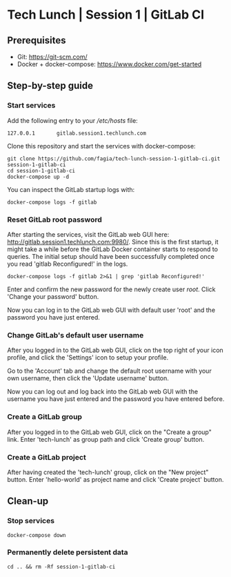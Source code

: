 # Tech Lunch | Session 1 | GitLab CI

## Prerequisites

- Git: https://git-scm.com/
- Docker + docker-compose: https://www.docker.com/get-started

## Step-by-step guide

### Start services

Add the following entry to your */etc/hosts* file:

    127.0.0.1       gitlab.session1.techlunch.com

Clone this repository and start the services with docker-compose:

    git clone https://github.com/fagia/tech-lunch-session-1-gitlab-ci.git session-1-gitlab-ci
    cd session-1-gitlab-ci
    docker-compose up -d

You can inspect the GitLab startup logs with:

    docker-compose logs -f gitlab

### Reset GitLab root password

After starting the services, visit the GitLab web GUI here: http://gitlab.session1.techlunch.com:9980/. Since this is the first startup, it might take a while before the GitLab Docker container starts to respond to queries. The initial setup should have been successfully completed once you read 'gitlab Reconfigured!' in the logs.

    docker-compose logs -f gitlab 2>&1 | grep 'gitlab Reconfigured!'

Enter and confirm the new password for the newly create user *root*. Click 'Change your password' button.

Now you can log in to the GitLab web GUI with default user 'root' and the password you have just entered.

### Change GitLab's default user username

After you logged in to the GitLab web GUI, click on the top right of your icon profile, and click the 'Settings' icon to setup your profile.

Go to the 'Account' tab and change the default root username with your own username, then click the 'Update username' button.

Now you can log out and log back into the GitLab web GUI with the username you have just entered and the password you have entered before.

### Create a GitLab group

After you logged in to the GitLab web GUI, click on the "Create a group" link. Enter 'tech-lunch' as group path and click 'Create group' button.

### Create a GitLab project

After having created the 'tech-lunch' group, click on the "New project" button. Enter 'hello-world' as project name and click 'Create project' button.

## Clean-up

### Stop services

    docker-compose down

### Permanently delete persistent data

    cd .. && rm -Rf session-1-gitlab-ci
